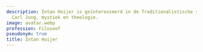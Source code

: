 ```yaml
---
description: Intan Hoijer is geïnteresseerd in de Traditionalistische school, Platonisme,
  Carl Jung, mystiek en theologie.
image: avatar.webp
profession: Filosoof
pseudonym: true
title: Intan Hoijer
---
```

